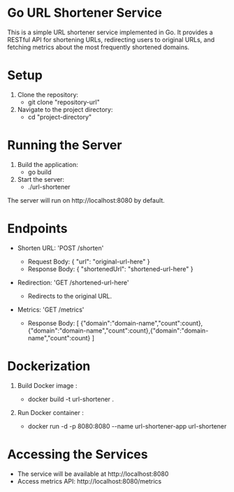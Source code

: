 # Go URL Shortener Service

This is a simple URL shortener service implemented in Go. It provides a RESTful API for shortening URLs, redirecting users to original URLs, and fetching metrics about the most frequently shortened domains.

# Setup
1. Clone the repository: 
    - git clone "repository-url"
2. Navigate to the project directory: 
    - cd "project-directory"

# Running the Server
1. Build the application:
    - go build
2. Start the server: 
    - ./url-shortener

The server will run on http://localhost:8080 by default.

# Endpoints
- Shorten URL: 'POST /shorten'
    - Request Body: { "url": "original-url-here" }
    - Response Body: { "shortenedUrl": "shortened-url-here" }

- Redirection: 'GET /shortened-url-here'
    - Redirects to the original URL.

- Metrics: 'GET /metrics'
    - Response Body: 
    [ {"domain":"domain-name","count":count},{"domain":"domain-name","count":count},{"domain":"domain-name","count":count} ]

# Dockerization
1. Build Docker image :
    - docker build -t url-shortener .

2. Run Docker container :
    - docker run -d -p 8080:8080 --name url-shortener-app url-shortener

# Accessing the Services
- The service will be available at http://localhost:8080
- Access metrics API: http://localhost:8080/metrics